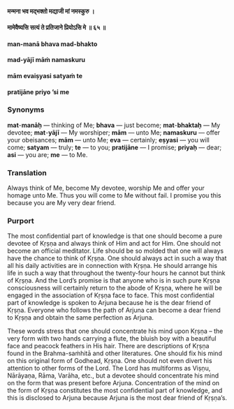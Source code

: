 #### मन्मना भव मद्भक्तो मद्याजी मां नमस्कुरु ।
#### मामेवैष्यसि सत्यं ते प्रतिजाने प्रियोऽसि मे ॥ ६५ ॥

#### man-manā bhava mad-bhakto
#### mad-yājī māṁ namaskuru
#### mām evaiṣyasi satyaṁ te
#### pratijāne priyo ’si me

### Synonyms

**mat**-**manāḥ** — thinking of Me; **bhava** — just become; **mat**-**bhaktaḥ** — My devotee; **mat**-**yājī** — My worshiper; **mām** — unto Me; **namaskuru** — offer your obeisances; **mām** — unto Me; **eva** — certainly; **eṣyasi** — you will come; **satyam** — truly; **te** — to you; **pratijāne** — I promise; **priyaḥ** — dear; **asi** — you are; **me** — to Me.

### Translation

Always think of Me, become My devotee, worship Me and offer your homage unto Me. Thus you will come to Me without fail. I promise you this because you are My very dear friend.

### Purport

The most confidential part of knowledge is that one should become a pure devotee of Kṛṣṇa and always think of Him and act for Him. One should not become an official meditator. Life should be so molded that one will always have the chance to think of Kṛṣṇa. One should always act in such a way that all his daily activities are in connection with Kṛṣṇa. He should arrange his life in such a way that throughout the twenty-four hours he cannot but think of Kṛṣṇa. And the Lord’s promise is that anyone who is in such pure Kṛṣṇa consciousness will certainly return to the abode of Kṛṣṇa, where he will be engaged in the association of Kṛṣṇa face to face. This most confidential part of knowledge is spoken to Arjuna because he is the dear friend of Kṛṣṇa. Everyone who follows the path of Arjuna can become a dear friend to Kṛṣṇa and obtain the same perfection as Arjuna.

These words stress that one should concentrate his mind upon Kṛṣṇa – the very form with two hands carrying a flute, the bluish boy with a beautiful face and peacock feathers in His hair. There are descriptions of Kṛṣṇa found in the Brahma-saṁhitā and other literatures. One should fix his mind on this original form of Godhead, Kṛṣṇa. One should not even divert his attention to other forms of the Lord. The Lord has multiforms as Viṣṇu, Nārāyaṇa, Rāma, Varāha, etc., but a devotee should concentrate his mind on the form that was present before Arjuna. Concentration of the mind on the form of Kṛṣṇa constitutes the most confidential part of knowledge, and this is disclosed to Arjuna because Arjuna is the most dear friend of Kṛṣṇa’s.